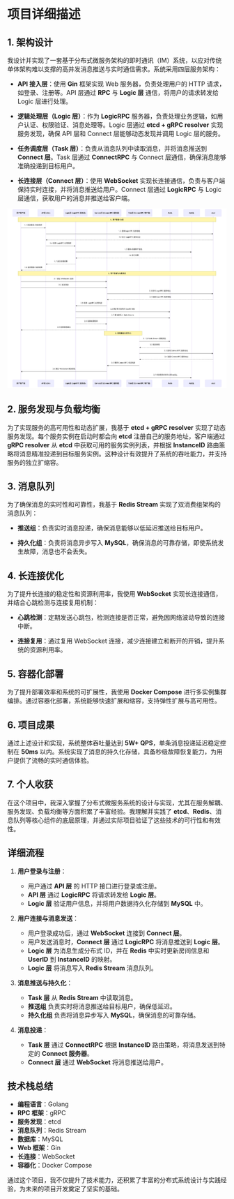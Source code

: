 # 项目详细描述

## 1. 架构设计

我设计并实现了一套基于分布式微服务架构的即时通讯（IM）系统，以应对传统单体架构难以支撑的高并发消息推送与实时通信需求。系统采用四层服务架构：

- **API 接入层**：使用 **Gin** 框架实现 Web 服务器，负责处理用户的 HTTP 请求，如登录、注册等。API 层通过 **RPC** 与 **Logic 层** 通信，将用户的请求转发给 Logic 层进行处理。

- **逻辑处理层（Logic 层）**：作为 **LogicRPC** 服务器，负责处理业务逻辑，如用户认证、权限验证、消息处理等。Logic 层通过 **etcd + gRPC resolver** 实现服务发现，确保 API 层和 Connect 层能够动态发现并调用 Logic 层的服务。

- **任务调度层（Task 层）**：负责从消息队列中读取消息，并将消息推送到 **Connect 层**。Task 层通过 **ConnectRPC** 与 Connect 层通信，确保消息能够准确投递到目标用户。

- **长连接层（Connect 层）**：使用 **WebSocket** 实现长连接通信，负责与客户端保持实时连接，并将消息推送给用户。Connect 层通过 **LogicRPC** 与 Logic 层通信，获取用户的消息并推送给客户端。

![架构图](./gochat-all.png)

## 2. 服务发现与负载均衡

为了实现服务的高可用性和动态扩展，我基于 **etcd + gRPC resolver** 实现了动态服务发现。每个服务实例在启动时都会向 **etcd** 注册自己的服务地址，客户端通过 **gRPC resolver** 从 **etcd** 中获取可用的服务实例列表，并根据 **InstanceID** 路由策略将消息精准投递到目标服务实例。这种设计有效提升了系统的吞吐能力，并支持服务的独立扩缩容。

## 3. 消息队列

为了确保消息的实时性和可靠性，我基于 **Redis Stream** 实现了双消费组架构的消息队列：

- **推送组**：负责实时消息投递，确保消息能够以低延迟推送给目标用户。

- **持久化组**：负责将消息异步写入 **MySQL**，确保消息的可靠存储，即使系统发生故障，消息也不会丢失。

## 4. 长连接优化

为了提升长连接的稳定性和资源利用率，我使用 **WebSocket** 实现长连接通信，并结合心跳检测与连接复用机制：

- **心跳检测**：定期发送心跳包，检测连接是否正常，避免因网络波动导致的连接中断。

- **连接复用**：通过复用 WebSocket 连接，减少连接建立和断开的开销，提升系统的资源利用率。

## 5. 容器化部署

为了提升部署效率和系统的可扩展性，我使用 **Docker Compose** 进行多实例集群编排。通过容器化部署，系统能够快速扩展和缩容，支持弹性扩展与高可用性。

## 6. 项目成果

通过上述设计和实现，系统整体吞吐量达到 **5W+ QPS**，单条消息投递延迟稳定控制在 **50ms** 以内。系统实现了消息的持久化存储，具备秒级故障恢复能力，为用户提供了流畅的实时通信体验。

## 7. 个人收获

在这个项目中，我深入掌握了分布式微服务系统的设计与实现，尤其在服务解耦、服务发现、负载均衡等方面积累了丰富经验。我理解并实践了 **etcd**、**Redis**、消息队列等核心组件的底层原理，并通过实际项目验证了这些技术的可行性和有效性。

## 详细流程

1. **用户登录与注册**：
   - 用户通过 **API 层** 的 HTTP 接口进行登录或注册。
   - **API 层** 通过 **LogicRPC** 将请求转发给 **Logic 层**。
   - **Logic 层** 验证用户信息，并将用户数据持久化存储到 **MySQL** 中。

2. **用户连接与消息发送**：
   - 用户登录成功后，通过 **WebSocket** 连接到 **Connect 层**。
   - 用户发送消息时，**Connect 层** 通过 **LogicRPC** 将消息推送到 **Logic 层**。
   - **Logic 层** 为消息生成分布式 ID，并在 **Redis** 中实时更新房间信息和 **UserID** 到 **InstanceID** 的映射。
   - **Logic 层** 将消息写入 **Redis Stream** 消息队列。

3. **消息推送与持久化**：
   - **Task 层** 从 **Redis Stream** 中读取消息。
   - **推送组** 负责实时将消息推送给目标用户，确保低延迟。
   - **持久化组** 负责将消息异步写入 **MySQL**，确保消息的可靠存储。

4. **消息投递**：
   - **Task 层** 通过 **ConnectRPC** 根据 **InstanceID** 路由策略，将消息发送到特定的 **Connect 服务器**。
   - **Connect 层** 通过 **WebSocket** 将消息推送给用户。

## 技术栈总结

- **编程语言**：Golang
- **RPC 框架**：gRPC
- **服务发现**：etcd
- **消息队列**：Redis Stream
- **数据库**：MySQL
- **Web 框架**：Gin
- **长连接**：WebSocket
- **容器化**：Docker Compose

通过这个项目，我不仅提升了技术能力，还积累了丰富的分布式系统设计与实践经验，为未来的项目开发奠定了坚实的基础。
